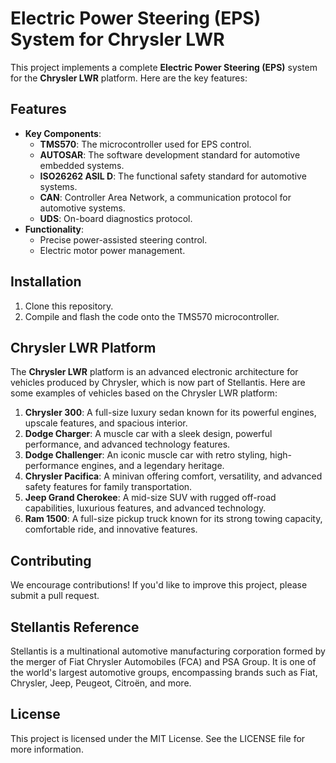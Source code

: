 # Electric Power Steering (EPS) System for Chrysler LWR

This project implements a complete **Electric Power Steering (EPS)** system for the **Chrysler LWR** platform. Here are the key features:

## Features
- **Key Components**:
  - **TMS570**: The microcontroller used for EPS control.
  - **AUTOSAR**: The software development standard for automotive embedded systems.
  - **ISO26262 ASIL D**: The functional safety standard for automotive systems.
  - **CAN**: Controller Area Network, a communication protocol for automotive systems.
  - **UDS**: On-board diagnostics protocol.
- **Functionality**:
  - Precise power-assisted steering control.
  - Electric motor power management.

## Installation
1. Clone this repository.
2. Compile and flash the code onto the TMS570 microcontroller.

## Chrysler LWR Platform
The **Chrysler LWR** platform is an advanced electronic architecture for vehicles produced by Chrysler, which is now part of Stellantis. Here are some examples of vehicles based on the Chrysler LWR platform:

1. **Chrysler 300**: A full-size luxury sedan known for its powerful engines, upscale features, and spacious interior.
2. **Dodge Charger**: A muscle car with a sleek design, powerful performance, and advanced technology features.
3. **Dodge Challenger**: An iconic muscle car with retro styling, high-performance engines, and a legendary heritage.
4. **Chrysler Pacifica**: A minivan offering comfort, versatility, and advanced safety features for family transportation.
5. **Jeep Grand Cherokee**: A mid-size SUV with rugged off-road capabilities, luxurious features, and advanced technology.
6. **Ram 1500**: A full-size pickup truck known for its strong towing capacity, comfortable ride, and innovative features.

## Contributing
We encourage contributions! If you'd like to improve this project, please submit a pull request.

## Stellantis Reference
Stellantis is a multinational automotive manufacturing corporation formed by the merger of Fiat Chrysler Automobiles (FCA) and PSA Group. It is one of the world's largest automotive groups, encompassing brands such as Fiat, Chrysler, Jeep, Peugeot, Citroën, and more.

## License
This project is licensed under the MIT License. See the LICENSE file for more information.
